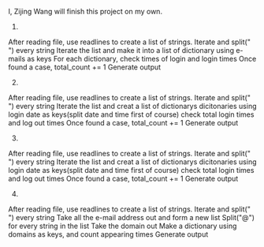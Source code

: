 I, Zijing Wang will finish this project on my own.

1. 
After reading file, use readlines to create a list of strings.
Iterate and split(" ") every string
Iterate the list and make it into a list of dictionary using e-mails as keys
For each dictionary, check times of login and login times
Once found a case, total_count += 1
Generate output

2.
After reading file, use readlines to create a list of strings.
Iterate and split(" ") every string
Iterate the list and creat a list of dictionarys dicitonaries using login date as keys(split date and time first of course)
check total login times and log out times
Once found a case, total_count += 1
Generate output

3.
After reading file, use readlines to create a list of strings.
Iterate and split(" ") every string
Iterate the list and creat a list of dictionarys dicitonaries using login date as keys(split date and time first of course)
check total login times and log out times
Once found a case, total_count += 1
Generate output

4.
After reading file, use readlines to create a list of strings.
Iterate and split(" ") every string
Take all the e-mail address out and form a new list
Split("@") for every string in the list
Take the domain out
Make a dictionary using domains as keys, and count appearing times
Generate output
